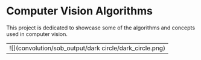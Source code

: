 # Computer Vision Algorithms

This project is dedicated to showcase some of the algorithms and concepts used in computer vision.

|                                                         |
| :-----------------------------------------------------: |
| ![](convolution/sob_output/dark circle/dark_circle.png) |
